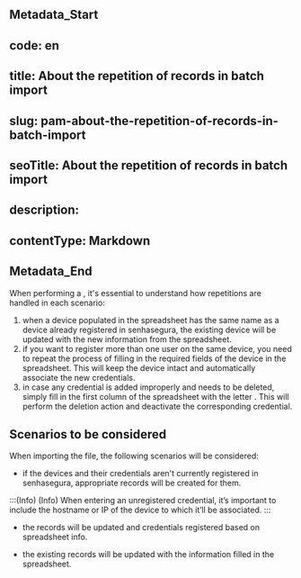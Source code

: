 ## Metadata_Start 
## code: en
## title: About the repetition of records in batch import 
## slug: pam-about-the-repetition-of-records-in-batch-import 
## seoTitle: About the repetition of records in batch import 
## description:  
## contentType: Markdown 
## Metadata_End
When performing a , it's essential to understand how repetitions are handled in each scenario:

1.  when a device populated in the spreadsheet has the same name as a device already registered in senhasegura, the existing device will be updated with the new information from the spreadsheet.
2.  if you want to register more than one user on the same device, you need to repeat the process of filling in the required fields of the device in the spreadsheet. This will keep the device intact and automatically associate the new credentials.
3.  in case any credential is added improperly and needs to be deleted, simply fill in the first column of the spreadsheet with the letter . This will perform the deletion action and deactivate the corresponding credential.

## Scenarios to be considered

When importing the file, the following scenarios will be considered:

-  if the devices and their credentials aren't currently registered in senhasegura, appropriate records will be created for them.

:::(Info) (Info)
When entering an unregistered credential, it’s important to include the hostname or IP of the device to which it’ll be associated.
:::

-  the records will be updated and credentials registered based on spreadsheet info.

-  the existing records will be updated with the information filled in the spreadsheet.
